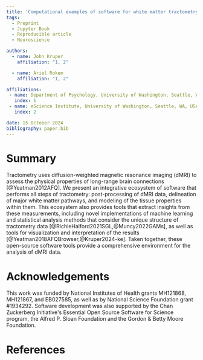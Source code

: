 ```yaml
---
title: 'Computational examples of software for white matter tractometry'
tags:
  - Preprint
  - Jupyter Book
  - Reproducible article
  - Neuroscience

authors:
  - name: John Kruper
    affiliation: "1, 2"

  - name: Ariel Rokem
    affiliation: "1, 2"

affiliations:
 - name: Department of Psychology, University of Washington, Seattle, WA, USA
   index: 1
 - name: eScience Institute, University of Washington, Seattle, WA, USA
   index: 2

date: 15 October 2024
bibliography: paper.bib
---
```


# Summary

Tractometry uses diffusion-weighted magnetic resonance imaging (dMRI) to assess
the physical properties of long-range brain connections [@Yeatman2012AFQ].
We present an integrative ecosystem of software that performs all steps
of tractometry: post-processing of dMRI data, delineation of major white matter
pathways, and modeling of the tissue properties within them. This ecosystem
also provides tools that extract insights from these measurements, including
novel implementations of machine learning and statistical analysis methods that
consider the unique structure of tractometry data [@RichieHalford2021SGL,@Muncy2022GAMs], as well as tools for visualization and interpretation of the results [@Yeatman2018AFQBrowser,@Kruper2024-ke]. Taken together, these
open-source software tools provide a comprehensive environment for the analysis
of dMRI data.

# Acknowledgements

This work was funded by National Institutes of Health grants MH121868,
MH121867, and EB027585, as well as by National Science Foundation grant
\#1934292. Software development was also supported by the Chan Zuckerberg
Initiative's Essential Open Source Software for Science program, the Alfred P.
Sloan Foundation and the Gordon \& Betty Moore Foundation.

# References
